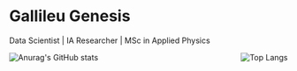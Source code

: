 # Gallileu Genesis
Data Scientist | IA Researcher | MSc in Applied Physics


<div style="display: flex; justify-content: space-between;">
  <a href="https://github.com/gallileugenesis/github-readme-stats">
    <img align="left" src="https://github-readme-stats.vercel.app/api?username=gallileugenesis" alt="Anurag's GitHub stats" />
  </a>
  <a href="https://github.com/gallileugenesis">
    <img align="right" src="https://github-readme-stats.vercel.app/api/top-langs/?username=gallileugenesis&layout=compact" alt="Top Langs" />
  </a>
</div>
